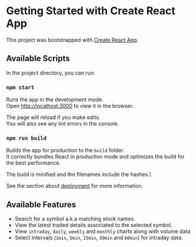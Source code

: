 # Getting Started with Create React App

This project was bootstrapped with [Create React App](https://github.com/facebook/create-react-app).

## Available Scripts

In the project directory, you can run:

### `npm start`

Runs the app in the development mode.\
Open [http://localhost:3000](http://localhost:3000) to view it in the browser.

The page will reload if you make edits.\
You will also see any lint errors in the console.

### `npm run build`

Builds the app for production to the `build` folder.\
It correctly bundles React in production mode and optimizes the build for the best performance.

The build is minified and the filenames include the hashes.\

See the section about [deployment](https://facebook.github.io/create-react-app/docs/deployment) for more information.

## Available Features
- Search for a symbol a.k.a matching stock names.
- View the latest traded details associated to the selected symbol.
- View `intraday`, `daily`, `weekly` and `monthly` charts along with volume data
- Select intervals (`1min`, `5min`, `15min`, `30min` and `60min`) for intraday data.
